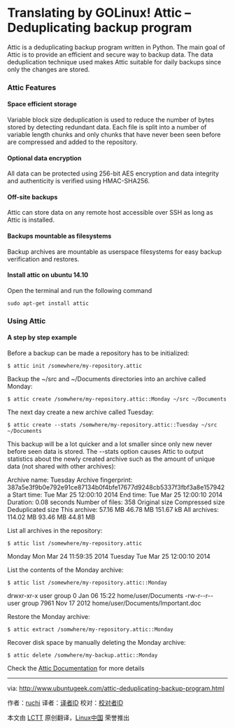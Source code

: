 Translating by GOLinux!
Attic – Deduplicating backup program
================================================================================
Attic is a deduplicating backup program written in Python. The main goal of Attic is to provide an efficient and secure way to backup data. The data deduplication technique used makes Attic suitable for daily backups since only the changes are stored.

### Attic Features ###

#### Space efficient storage ####

Variable block size deduplication is used to reduce the number of bytes stored by detecting redundant data. Each file is split into a number of variable length chunks and only chunks that have never been seen before are compressed and added to the repository.

#### Optional data encryption ####

All data can be protected using 256-bit AES encryption and data integrity and authenticity is verified using HMAC-SHA256.

#### Off-site backups ####

Attic can store data on any remote host accessible over SSH as long as Attic is installed.

#### Backups mountable as filesystems ####

Backup archives are mountable as userspace filesystems for easy backup verification and restores.

#### Install attic on ubuntu 14.10 ####

Open the terminal and run the following command

    sudo apt-get install attic

### Using Attic ###

#### A step by step example ####

Before a backup can be made a repository has to be initialized:

    $ attic init /somewhere/my-repository.attic

Backup the ~/src and ~/Documents directories into an archive called Monday:

    $ attic create /somwhere/my-repository.attic::Monday ~/src ~/Documents

The next day create a new archive called Tuesday:

    $ attic create --stats /somwhere/my-repository.attic::Tuesday ~/src ~/Documents

This backup will be a lot quicker and a lot smaller since only new never before seen data is stored. The --stats option causes Attic to output statistics about the newly created archive such as the amount of unique data (not shared with other archives):

Archive name: Tuesday
Archive fingerprint: 387a5e3f9b0e792e91ce87134b0f4bfe17677d9248cb5337f3fbf3a8e157942a
Start time: Tue Mar 25 12:00:10 2014
End time: Tue Mar 25 12:00:10 2014
Duration: 0.08 seconds
Number of files: 358
Original size Compressed size Deduplicated size
This archive: 57.16 MB 46.78 MB 151.67 kB
All archives: 114.02 MB 93.46 MB 44.81 MB

List all archives in the repository:

    $ attic list /somewhere/my-repository.attic

Monday Mon Mar 24 11:59:35 2014
Tuesday Tue Mar 25 12:00:10 2014

List the contents of the Monday archive:

    $ attic list /somewhere/my-repository.attic::Monday

drwxr-xr-x user group 0 Jan 06 15:22 home/user/Documents
-rw-r--r-- user group 7961 Nov 17 2012 home/user/Documents/Important.doc

Restore the Monday archive:

    $ attic extract /somwhere/my-repository.attic::Monday

Recover disk space by manually deleting the Monday archive:

    $ attic delete /somwhere/my-backup.attic::Monday

Check the [Attic Documentation][1] for more details 

--------------------------------------------------------------------------------

via: http://www.ubuntugeek.com/attic-deduplicating-backup-program.html

作者：[ruchi][a]
译者：[译者ID](https://github.com/译者ID)
校对：[校对者ID](https://github.com/校对者ID)

本文由 [LCTT](https://github.com/LCTT/TranslateProject) 原创翻译，[Linux中国](http://linux.cn/) 荣誉推出

[a]:http://www.ubuntugeek.com/author/ubuntufix
[1]:https://attic-backup.org/index.html

